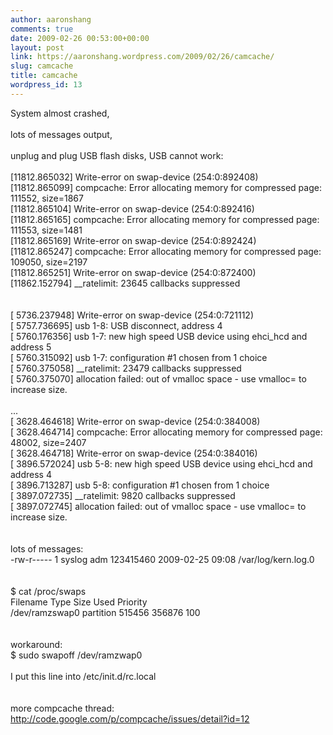 ```yaml
---
author: aaronshang
comments: true
date: 2009-02-26 00:53:00+00:00
layout: post
link: https://aaronshang.wordpress.com/2009/02/26/camcache/
slug: camcache
title: camcache
wordpress_id: 13
---
```


System almost crashed, <br><br>lots of messages output,<br><br>unplug and plug USB flash disks, USB cannot work:<br><br>[11812.865032] Write-error on swap-device (254:0:892408)<br>[11812.865099] compcache: Error allocating memory for compressed page: 111552, size=1867 <br> [11812.865104] Write-error on swap-device (254:0:892416)<br>[11812.865165] compcache: Error allocating memory for compressed page: 111553, size=1481 <br>[11812.865169] Write-error on swap-device (254:0:892424)<br>[11812.865247] compcache: Error allocating memory for compressed page: 109050, size=2197 <br> [11812.865251] Write-error on swap-device (254:0:872400)<br>[11862.152794] __ratelimit: 23645 callbacks suppressed<br><br><br>[ 5736.237948] Write-error on swap-device (254:0:721112)<br>[ 5757.736695] usb 1-8: USB disconnect, address 4<br> [ 5760.176356] usb 1-7: new high speed USB device using ehci_hcd and address 5<br>[ 5760.315092] usb 1-7: configuration #1 chosen from 1 choice<br>[ 5760.375058] __ratelimit: 23479 callbacks suppressed<br>[ 5760.375070] allocation failed: out of vmalloc space - use vmalloc=<size> to increase size.<br> <br>...<br>[ 3628.464618] Write-error on swap-device (254:0:384008)<br>[ 3628.464714] compcache: Error allocating memory for compressed page: 48002, size=2407 <br>[ 3628.464718] Write-error on swap-device (254:0:384016)<br> [ 3896.572024] usb 5-8: new high speed USB device using ehci_hcd and address 4<br>[ 3896.713287] usb 5-8: configuration #1 chosen from 1 choice<br>[ 3897.072735] __ratelimit: 9820 callbacks suppressed<br>[ 3897.072745] allocation failed: out of vmalloc space - use vmalloc=<size> to increase size.<br> <br><br>lots of messages:<br>-rw-r----- 1 syslog adm 123415460 2009-02-25 09:08 /var/log/kern.log.0<br><br><br>$ cat /proc/swaps <br>Filename				Type		Size	Used	Priority<br>/dev/ramzswap0                          partition	515456	356876	100<br> <br><br>workaround:<br>$ sudo swapoff /dev/ramzwap0<br><br>I put this line into /etc/init.d/rc.local<br><br><br>more compcache thread:<br><a href="http://code.google.com/p/compcache/issues/detail?id=12">http://code.google.com/p/compcache/issues/detail?id=12</a><br> 
